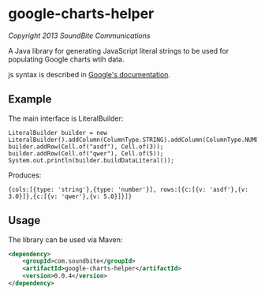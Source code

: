 google-charts-helper
====================

*Copyright 2013 SoundBite Communications*

A Java library for generating JavaScript literal strings to be used for populating Google charts wtih data.

js syntax is described in <a href="https://developers.google.com/chart/interactive/docs/reference#dataparam">Google's documentation</a>.

Example
-------

The main interface is LiteralBuilder:

    LiteralBuilder builder = new LiteralBuilder().addColumn(ColumnType.STRING).addColumn(ColumnType.NUMBER);
    builder.addRow(Cell.of("asdf"), Cell.of(3));
    builder.addRow(Cell.of("qwer"), Cell.of(5));
    System.out.println(builder.buildDataLiteral());

Produces:

    {cols:[{type: 'string'},{type: 'number'}], rows:[{c:[{v: 'asdf'},{v: 3.0}]},{c:[{v: 'qwer'},{v: 5.0}]}]}

Usage
-----

The library can be used via Maven:

```xml
<dependency>
    <groupId>com.soundbite</groupId>
    <artifactId>google-charts-helper</artifactId>
    <version>0.0.4</version>
</dependency>
```
